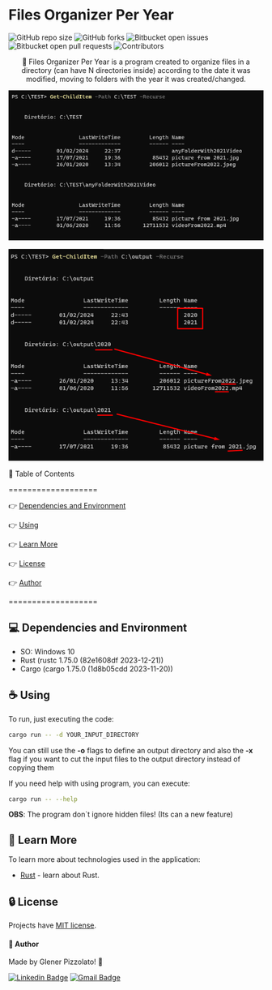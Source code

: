 # **Files Organizer Per Year**

![GitHub repo size](https://img.shields.io/github/repo-size/glener10/files-organizer-per-year)
![GitHub forks](https://img.shields.io/github/forks/glener10/files-organizer-per-year)
![Bitbucket open issues](https://img.shields.io/bitbucket/issues/glener10/files-organizer-per-year)
![Bitbucket open pull requests](https://img.shields.io/bitbucket/pr-raw/glener10/files-organizer-per-year)
![Contributors](https://img.shields.io/github/contributors/glener10/files-organizer-per-year.svg)

<p align="center"> 🚀 Files Organizer Per Year is a program created to organize files in a directory (can have N directories inside) according to the date it was modified, moving to folders with the year it was created/changed. </p>

![Example of disorganized input and files](documentation/inputExample.png)

![Files organized after execution](documentation/outputExample.png)

🏁 Table of Contents

===================

<!--ts-->

👉 [Dependencies and Environment](#dependenciesandenvironment)

👉 [Using](#using)

👉 [Learn More](#learnmore)

👉 [License](#license)

👉 [Author](#author)

<!--te-->

===================

<div id="dependenciesandenvironment"></div>

## 💻 **Dependencies and Environment**

- SO: Windows 10
- Rust (rustc 1.75.0 (82e1608df 2023-12-21))
- Cargo (cargo 1.75.0 (1d8b05cdd 2023-11-20))

<div id="using"></div>

## ☕ **Using**

To run, just executing the code:

```bash
cargo run -- -d YOUR_INPUT_DIRECTORY
```

You can still use the **-o** flags to define an output directory and also the **-x** flag if you want to cut the input files to the output directory instead of copying them

If you need help with using program, you can execute:

```bash
cargo run -- --help
```

**OBS**: The program don`t ignore hidden files! (Its can a new feature)

<div id="learnmore"></div>

## 📖 **Learn More**

To learn more about technologies used in the application:

- [Rust](https://www.rust-lang.org/) - learn about Rust.

<div id="license"></div>

## 🔒 **License**

Projects have [MIT license](LICENSE).

<div id="author"></div>

#### **👷 Author**

Made by Glener Pizzolato! 🙋

[![Linkedin Badge](https://img.shields.io/badge/-Glener-blue?style=flat-square&logo=Linkedin&logoColor=white&link=https://www.linkedin.com/in/glener-pizzolato/)](https://www.linkedin.com/in/glener-pizzolato-6319821b0/)
[![Gmail Badge](https://img.shields.io/badge/-glenerpizzolato@gmail.com-c14438?style=flat-square&logo=Gmail&logoColor=white&link=mailto:glenerpizzolato@gmail.com)](mailto:glenerpizzolato@gmail.com)
